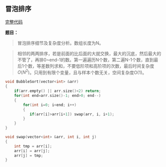 ## 冒泡排序
[完整代码](https://github.com/ludandandan/Programmer-interview-guide/blob/master/Chapter00_BasicVideo/BubbleSort.cpp)

**题目：**
> 冒泡排序细节及复杂度分析。数组长度为N。

> 相邻的两两排序，若是前面的比后面的大就交换，最大的沉底，然后最大的不管了，再排0~end-1的数。第一遍遍历N个数，第二遍N-1个数，直到最后1个数，等差数列求和，不要低阶项和高阶项的次数，最后时间复杂度$O(N^{2})$。只用到有限个变量，且与样本个数无关，空间复杂度O(1)。

```c++
void BubbleSort(vector<int> &arr)
{
    if(arr.empty() || arr.size()<2) return;
    for(int end=arr.size()-1; end>0; end--)
    {
        for(int i=0; i<end; i++)
        {
           if(arr[i]>arr[i+1]) swap(arr, i, i+1); 
        }
    }
}

void swap(vector<int> &arr, int i, int j)
{
    int tmp = arr[i];
    arr[i] = arr[j];
    arr[j] = tmp;
}
```